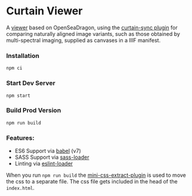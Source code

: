 # Curtain Viewer

A [viewer](https://vanda.github.io/curtain-viewer/) based on OpenSeaDragon, using the [curtain-sync plugin](https://github.com/cuberis/openseadragon-curtain-sync) for comparing naturally aligned image variants, such as those obtained by multi-spectral imaging, supplied as canvases in a IIIF manifest.


### Installation

```
npm ci
```

### Start Dev Server

```
npm start
```

### Build Prod Version

```
npm run build
```

### Features:

* ES6 Support via [babel](https://babeljs.io/) (v7)
* SASS Support via [sass-loader](https://github.com/jtangelder/sass-loader)
* Linting via [eslint-loader](https://github.com/MoOx/eslint-loader)

When you run `npm run build` the [mini-css-extract-plugin](https://github.com/webpack-contrib/mini-css-extract-plugin) is used to move the css to a separate file. The css file gets included in the head of the `index.html`.
